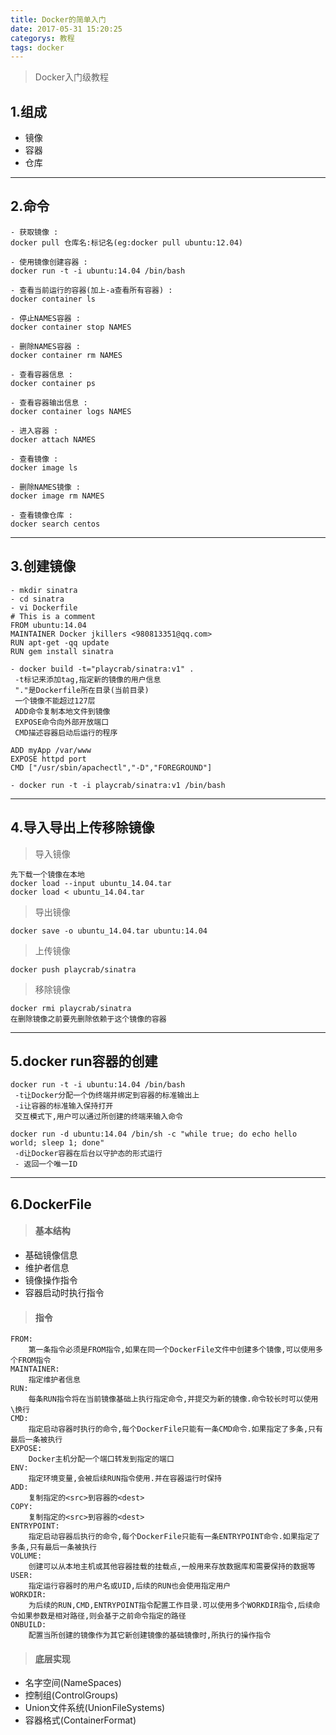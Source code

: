```yaml
---
title: Docker的简单入门
date: 2017-05-31 15:20:25
categorys: 教程
tags: docker
---
```


> Docker入门级教程

<!-- more -->

## 1.组成
- 镜像
- 容器
- 仓库

---

## 2.命令
```
- 获取镜像 :
docker pull 仓库名:标记名(eg:docker pull ubuntu:12.04)

- 使用镜像创建容器 :
docker run -t -i ubuntu:14.04 /bin/bash

- 查看当前运行的容器(加上-a查看所有容器) :
docker container ls

- 停止NAMES容器 :
docker container stop NAMES

- 删除NAMES容器 :
docker container rm NAMES

- 查看容器信息 :
docker container ps

- 查看容器输出信息 :
docker container logs NAMES

- 进入容器 :
docker attach NAMES

- 查看镜像 :
docker image ls

- 删除NAMES镜像 :
docker image rm NAMES

- 查看镜像仓库 :
docker search centos
```

---

## 3.创建镜像
```
- mkdir sinatra
- cd sinatra
- vi Dockerfile
# This is a comment
FROM ubuntu:14.04
MAINTAINER Docker jkillers <980813351@qq.com>
RUN apt-get -qq update
RUN gem install sinatra

- docker build -t="playcrab/sinatra:v1" .
 -t标记来添加tag,指定新的镜像的用户信息
 "."是Dockerfile所在目录(当前目录)
 一个镜像不能超过127层
 ADD命令复制本地文件到镜像
 EXPOSE命令向外部开放端口
 CMD描述容器启动后运行的程序

ADD myApp /var/www
EXPOSE httpd port
CMD ["/usr/sbin/apachectl","-D","FOREGROUND"]

- docker run -t -i playcrab/sinatra:v1 /bin/bash
```

---

## 4.导入导出上传移除镜像
> 导入镜像

```
先下载一个镜像在本地
docker load --input ubuntu_14.04.tar
docker load < ubuntu_14.04.tar
```
> 导出镜像

```
docker save -o ubuntu_14.04.tar ubuntu:14.04
```
> 上传镜像

```
docker push playcrab/sinatra
```
> 移除镜像

```
docker rmi playcrab/sinatra
在删除镜像之前要先删除依赖于这个镜像的容器
```

---

## 5.docker run容器的创建
```
docker run -t -i ubuntu:14.04 /bin/bash
 -t让Docker分配一个伪终端并绑定到容器的标准输出上
 -i让容器的标准输入保持打开
 交互模式下,用户可以通过所创建的终端来输入命令

docker run -d ubuntu:14.04 /bin/sh -c "while true; do echo hello world; sleep 1; done" 
 -d让Docker容器在后台以守护态的形式运行
 - 返回一个唯一ID
```
---

## 6.DockerFile
> #### 基本结构

- 基础镜像信息
- 维护者信息
- 镜像操作指令
- 容器启动时执行指令

> #### 指令

```
FROM:
    第一条指令必须是FROM指令,如果在同一个DockerFile文件中创建多个镜像,可以使用多个FROM指令
MAINTAINER:
    指定维护者信息
RUN:
    每条RUN指令将在当前镜像基础上执行指定命令,并提交为新的镜像.命令较长时可以使用\换行
CMD:
    指定启动容器时执行的命令,每个DockerFile只能有一条CMD命令.如果指定了多条,只有最后一条被执行
EXPOSE:
    Docker主机分配一个端口转发到指定的端口
ENV:
    指定环境变量,会被后续RUN指令使用.并在容器运行时保持
ADD:
    复制指定的<src>到容器的<dest>
COPY:
    复制指定的<src>到容器的<dest>
ENTRYPOINT:
    指定启动容器后执行的命令,每个DockerFile只能有一条ENTRYPOINT命令.如果指定了多条,只有最后一条被执行
VOLUME:
    创建可以从本地主机或其他容器挂载的挂载点,一般用来存放数据库和需要保持的数据等
USER:
    指定运行容器时的用户名或UID,后续的RUN也会使用指定用户
WORKDIR:
    为后续的RUN,CMD,ENTRYPOINT指令配置工作目录.可以使用多个WORKDIR指令,后续命令如果参数是相对路径,则会基于之前命令指定的路径
ONBUILD:
    配置当所创建的镜像作为其它新创建镜像的基础镜像时,所执行的操作指令
```

> #### 底层实现

- 名字空间(NameSpaces)
- 控制组(ControlGroups)
- Union文件系统(UnionFileSystems)
- 容器格式(ContainerFormat)

